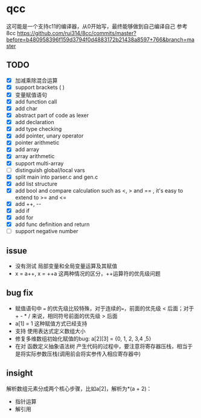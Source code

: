 <!--
 * @Author: QQYYHH
 * @Date: 2022-04-10 14:42:47
 * @LastEditTime: 2022-06-12 23:02:59
 * @LastEditors: QQYYHH
 * @Description: 
 * @FilePath: /pwn/qcc/README.md
 * welcome to my github: https://github.com/QQYYHH
-->
# qcc
这可能是一个支持c11的编译器，从0开始写，最终能够做到自己编译自己
参考 8cc
https://github.com/rui314/8cc/commits/master?before=b480958396f159d3794f0d4883172b21438a8597+766&branch=master<br>


## TODO
- [x] 加减乘除混合运算
- [x] support brackets ( )
- [x] 变量赋值语句
- [x] add function call
- [x] add char
- [x] abstract part of code as lexer
- [x] add declaration
- [x] add type checking
- [x] add pointer, unary operator
- [x] pointer arithmetic
- [x] add array
- [x] array arithmetic
- [x] support multi-array
- [ ] distinguish global/local vars
- [x] split main into parser.c and gen.c
- [x] add list structure
- [x] add bool and compare calculation such as <, > and == , it's easy to extend to >= and <=
- [x] add ++, --
- [x] add if
- [x] add for 
- [x] add func definition and return
- [ ] support negative number

## issue
- 没有测试 局部变量和全局变量运算及其赋值
- x = a++, x = ++a 这两种情况的区分，++运算符的优先级问题

## bug fix
- 赋值语句中 `=` 的优先级比较特殊，对于连续的`=`，前面的优先级 < 后面；对于+ - * / 来说，相同符号前面的优先级 > 后面
- a[1] = 1 这种赋值方式已经支持
- 支持 使用表达式定义数组大小
- 修复多维数组初始化赋值的bug: a[2][3] = {0, 1, 2, 3,4 ,5}
- 在对 函数定义抽象语法树 产生代码的过程中，要注意将寄存器压栈，相当于是将实际参数压栈(调用前会将实参传入相应寄存器中)

## insight
解析数组元素分成两个核心步骤，比如a[2]，解析为*(a + 2)：
- 指针运算
- 解引用
